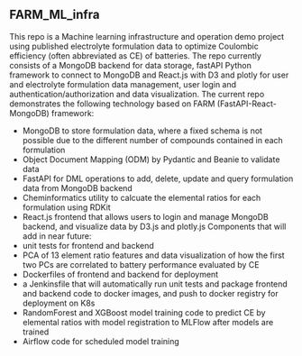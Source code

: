 ﻿## FARM_ML_infra
 This repo is a Machine learning infrastructure and operation demo project using published electrolyte formulation data to optimize Coulombic efficiency (often abbreviated as CE) of batteries. The repo currently consists of a MongoDB backend for data storage, fastAPI Python framework to connect to MongoDB and React.js with D3 and plotly for user and electrolyte formulation data management, user login and authentication/authorization and data visualization.
 The current repo demonstrates the following technology based on FARM (FastAPI-React-MongoDB) framework: 
 +  MongoDB to store formulation data, where a fixed schema is not possible due to the different number of compounds contained in each formulation
 +  Object Document Mapping (ODM) by Pydantic and Beanie to validate data
 +  FastAPI for DML operations to add, delete, update and query formulation data from MongoDB backend
 +  Cheminformatics utility to calcuate the elemental ratios for each formulation using RDKit
 +  React.js frontend that allows users to login and manage MongoDB backend, and visualize data by D3.js and plotly.js
Components that will add in near future:
 + unit tests for frontend and backend
 + PCA of 13 element ratio features and data visualization of how the first two PCs are correlated to battery performance evaluated by CE
 + Dockerfiles of frontend and backend for deployment
 + a Jenkinsfile that will automatically run unit tests and package frontend and backend code to docker images, and push to docker registry for deployment on K8s
 + RandomForest and XGBoost model training code to predict CE by elemental ratios with model registration to MLFlow after models are trained
 + Airflow code for scheduled model training

